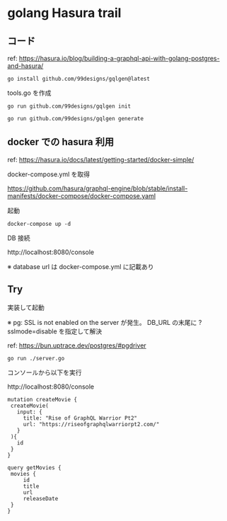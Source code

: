 # golang Hasura trail

## コード

ref: https://hasura.io/blog/building-a-graphql-api-with-golang-postgres-and-hasura/

```
go install github.com/99designs/gqlgen@latest
```

tools.go を作成

```
go run github.com/99designs/gqlgen init
```

```
go run github.com/99designs/gqlgen generate
```

## docker での hasura 利用

ref: https://hasura.io/docs/latest/getting-started/docker-simple/

docker-compose.yml を取得

https://github.com/hasura/graphql-engine/blob/stable/install-manifests/docker-compose/docker-compose.yaml

起動

```
docker-compose up -d
```

DB 接続

http://localhost:8080/console

※ database url は docker-compose.yml に記載あり

## Try

実装して起動

※ pg: SSL is not enabled on the server が発生。 DB_URL の末尾に ?sslmode=disable を指定して解決

ref: https://bun.uptrace.dev/postgres/#pgdriver

```
go run ./server.go
```

コンソールから以下を実行

http://localhost:8080/console

```
mutation createMovie {
 createMovie(
   input: {
     title: "Rise of GraphQL Warrior Pt2"
     url: "https://riseofgraphqlwarriorpt2.com/"
   }
 ){
   id
 }
}
```

```
query getMovies {
 movies {
     id
     title
     url
     releaseDate
 }
}
```
